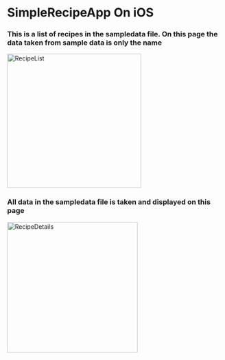 <h1>SimpleRecipeApp On iOS </h1>
<h3>This is a list of recipes in the sampledata file. On this page the data taken from sample data is only the name</h3>
<img width="312" alt="RecipeList" src="https://github.com/user-attachments/assets/446c5ae6-450a-4afd-82c4-d261a44ba48f">

<br/>

<h3>All data in the sampledata file is taken and displayed on this page</h3>
<img width="304" alt="RecipeDetails" src="https://github.com/user-attachments/assets/04e3d2af-534b-49ba-8ea1-fdfc87bba559">
